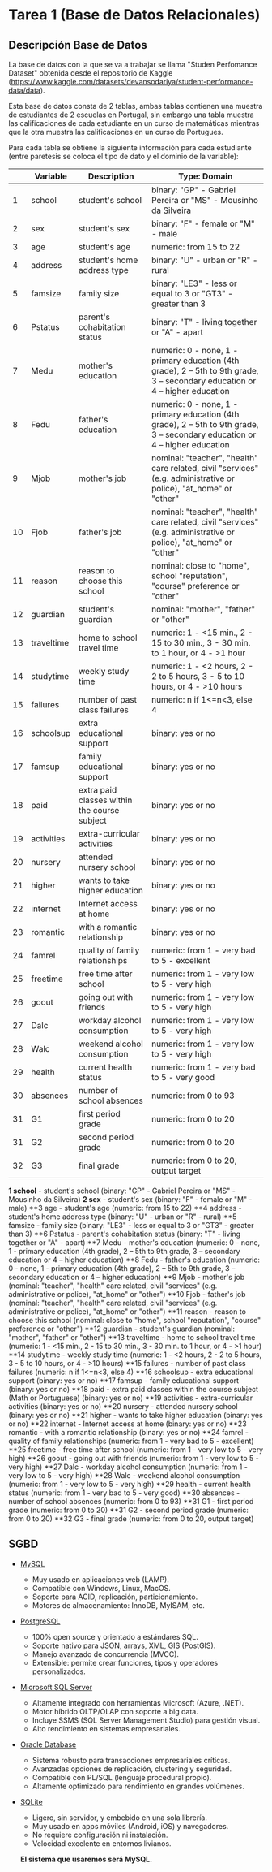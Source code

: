 # Tarea 1 (Base de Datos Relacionales)

## Descripción Base de Datos 

La base de datos con la que se va a trabajar se llama "Studen Perfomance Dataset" obtenida desde el repositorio de Kaggle (https://www.kaggle.com/datasets/devansodariya/student-performance-data/data).

Esta base de datos consta de 2 tablas, ambas tablas contienen una muestra de estudiantes de 2 escuelas en Portugal, sin embargo una tabla muestra las calificaciones de cada estudiante en un curso de matemáticas mientras que la otra muestra las calificaciones en un curso de Portugues. 

Para cada tabla se obtiene la siguiente información para cada estudiante (entre paretesis se coloca el tipo de dato y el dominio de la variable):

|  | Variable | Description | Type: Domain |
|--|----------|-------------|--------------|
| 1 | school | student's school | binary: "GP" - Gabriel Pereira or "MS" - Mousinho da Silveira |
| 2 | sex | student's sex | binary: "F" - female or "M" - male |
| 3 | age | student's age | numeric: from 15 to 22 |
| 4 | address | student's home address type | binary: "U" - urban or "R" - rural |
| 5 | famsize | family size | binary: "LE3" - less or equal to 3 or "GT3" - greater than 3 |
| 6 | Pstatus | parent's cohabitation status | binary: "T" - living together or "A" - apart |
| 7 | Medu | mother's education | numeric: 0 - none, 1 - primary education (4th grade), 2 – 5th to 9th grade, 3 – secondary education or 4 – higher education |
| 8 | Fedu | father's education | numeric: 0 - none, 1 - primary education (4th grade), 2 – 5th to 9th grade, 3 – secondary education or 4 – higher education |
| 9 | Mjob | mother's job | nominal: "teacher", "health" care related, civil "services" (e.g. administrative or police), "at_home" or "other" |
| 10 | Fjob | father's job | nominal: "teacher", "health" care related, civil "services" (e.g. administrative or police), "at_home" or "other" |
| 11 | reason | reason to choose this school | nominal: close to "home", school "reputation", "course" preference or "other" |
| 12 | guardian | student's guardian | nominal: "mother", "father" or "other" |
| 13 | traveltime | home to school travel time | numeric: 1 - <15 min., 2 - 15 to 30 min., 3 - 30 min. to 1 hour, or 4 - >1 hour |
| 14 | studytime | weekly study time | numeric: 1 - <2 hours, 2 - 2 to 5 hours, 3 - 5 to 10 hours, or 4 - >10 hours |
| 15 | failures | number of past class failures | numeric: n if 1<=n<3, else 4 |
| 16 | schoolsup | extra educational support | binary: yes or no |
| 17 | famsup | family educational support | binary: yes or no |
| 18 | paid | extra paid classes within the course subject | binary: yes or no |
| 19 | activities | extra-curricular activities | binary: yes or no |
| 20 | nursery | attended nursery school | binary: yes or no |
| 21 | higher | wants to take higher education | binary: yes or no |
| 22 | internet | Internet access at home | binary: yes or no |
| 23 | romantic | with a romantic relationship | binary: yes or no |
| 24 | famrel | quality of family relationships | numeric: from 1 - very bad to 5 - excellent |
| 25 | freetime | free time after school | numeric: from 1 - very low to 5 - very high |
| 26 | goout | going out with friends | numeric: from 1 - very low to 5 - very high |
| 27 | Dalc | workday alcohol consumption | numeric: from 1 - very low to 5 - very high |
| 28 | Walc | weekend alcohol consumption | numeric: from 1 - very low to 5 - very high |
| 29 | health | current health status | numeric: from 1 - very bad to 5 - very good |
| 30 | absences | number of school absences | numeric: from 0 to 93 |
| 31 | G1 | first period grade | numeric: from 0 to 20 |
| 31 | G2 | second period grade | numeric: from 0 to 20 |
| 32 | G3 | final grade | numeric: from 0 to 20, output target |



**1 school** - student's school (binary: "GP" - Gabriel Pereira or "MS" - Mousinho da Silveira)
**2 sex** - student's sex (binary: "F" - female or "M" - male)
**3 age - student's age (numeric: from 15 to 22)
**4 address - student's home address type (binary: "U" - urban or "R" - rural)
**5 famsize - family size (binary: "LE3" - less or equal to 3 or "GT3" - greater than 3)
**6 Pstatus - parent's cohabitation status (binary: "T" - living together or "A" - apart)
**7 Medu - mother's education (numeric: 0 - none,  1 - primary education (4th grade), 2 – 5th to 9th grade, 3 – secondary education or 4 – higher education)
**8 Fedu - father's education (numeric: 0 - none,  1 - primary education (4th grade), 2 – 5th to 9th grade, 3 – secondary education or 4 – higher education)
**9 Mjob - mother's job (nominal: "teacher", "health" care related, civil "services" (e.g. administrative or police), "at_home" or "other")
**10 Fjob - father's job (nominal: "teacher", "health" care related, civil "services" (e.g. administrative or police), "at_home" or "other")
**11 reason - reason to choose this school (nominal: close to "home", school "reputation", "course" preference or "other")
**12 guardian - student's guardian (nominal: "mother", "father" or "other")
**13 traveltime - home to school travel time (numeric: 1 - <15 min., 2 - 15 to 30 min., 3 - 30 min. to 1 hour, or 4 - >1 hour)
**14 studytime - weekly study time (numeric: 1 - <2 hours, 2 - 2 to 5 hours, 3 - 5 to 10 hours, or 4 - >10 hours)
**15 failures - number of past class failures (numeric: n if 1<=n<3, else 4)
**16 schoolsup - extra educational support (binary: yes or no)
**17 famsup - family educational support (binary: yes or no)
**18 paid - extra paid classes within the course subject (Math or Portuguese) (binary: yes or no)
**19 activities - extra-curricular activities (binary: yes or no)
**20 nursery - attended nursery school (binary: yes or no)
**21 higher - wants to take higher education (binary: yes or no)
**22 internet - Internet access at home (binary: yes or no)
**23 romantic - with a romantic relationship (binary: yes or no)
**24 famrel - quality of family relationships (numeric: from 1 - very bad to 5 - excellent)
**25 freetime - free time after school (numeric: from 1 - very low to 5 - very high)
**26 goout - going out with friends (numeric: from 1 - very low to 5 - very high)
**27 Dalc - workday alcohol consumption (numeric: from 1 - very low to 5 - very high)
**28 Walc - weekend alcohol consumption (numeric: from 1 - very low to 5 - very high)
**29 health - current health status (numeric: from 1 - very bad to 5 - very good)
**30 absences - number of school absences (numeric: from 0 to 93)
**31 G1 - first period grade (numeric: from 0 to 20)
**31 G2 - second period grade (numeric: from 0 to 20)
**32 G3 - final grade (numeric: from 0 to 20, output target)


## SGBD

- [MySQL](https://www.mysql.com)
  - Muy usado en aplicaciones web (LAMP).
  - Compatible con Windows, Linux, MacOS.
  - Soporte para ACID, replicación, particionamiento.
  - Motores de almacenamiento: InnoDB, MyISAM, etc.

- [PostgreSQL](https://www.postgresql.org)
  - 100% open source y orientado a estándares SQL.
  - Soporte nativo para JSON, arrays, XML, GIS (PostGIS).
  - Manejo avanzado de concurrencia (MVCC).
  - Extensible: permite crear funciones, tipos y operadores personalizados.

- [Microsoft SQL Server](https://www.microsoft.com/sql-server)
  - Altamente integrado con herramientas Microsoft (Azure, .NET).
  - Motor híbrido OLTP/OLAP con soporte a big data.
  - Incluye SSMS (SQL Server Management Studio) para gestión visual.
  - Alto rendimiento en sistemas empresariales.

- [Oracle Database](https://www.oracle.com/database)
  - Sistema robusto para transacciones empresariales críticas.
  - Avanzadas opciones de replicación, clustering y seguridad.
  - Compatible con PL/SQL (lenguaje procedural propio).
  - Altamente optimizado para rendimiento en grandes volúmenes.

- [SQLite](https://www.sqlite.org)
  - Ligero, sin servidor, y embebido en una sola librería.
  - Muy usado en apps móviles (Android, iOS) y navegadores.
  - No requiere configuración ni instalación.
  - Velocidad excelente en entornos livianos.

  **El sistema que usaremos será MySQL.**